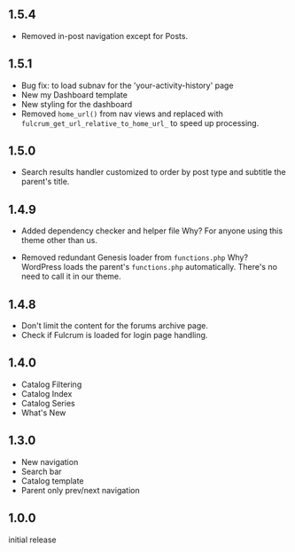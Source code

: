 ## 1.5.4

- Removed in-post navigation except for Posts.

## 1.5.1

- Bug fix: to load subnav for the 'your-activity-history' page
- New my Dashboard template
- New styling for the dashboard
- Removed `home_url()` from nav views and replaced with `fulcrum_get_url_relative_to_home_url_` to speed up processing.

## 1.5.0

- Search results handler customized to order by post type and subtitle the parent's title.

## 1.4.9

- Added dependency checker and helper file
Why? For anyone using this theme other than us.

- Removed redundant Genesis loader from `functions.php`
Why? WordPress loads the parent's `functions.php` automatically.  There's no need to call it in our theme.

## 1.4.8

- Don't limit the content for the forums archive page.
- Check if Fulcrum is loaded for login page handling.

## 1.4.0

- Catalog Filtering
- Catalog Index
- Catalog Series
- What's New

## 1.3.0

- New navigation
- Search bar
- Catalog template
- Parent only prev/next navigation

## 1.0.0

initial release
